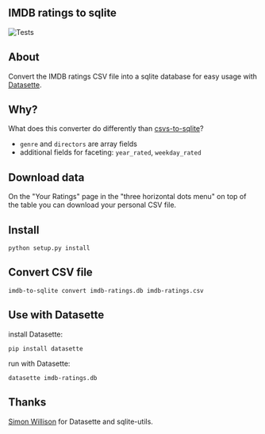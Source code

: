 ## IMDB ratings to sqlite

![Tests](https://github.com/mfa/imdb-to-sqlite/workflows/Tests/badge.svg)

## About

Convert the IMDB ratings CSV file into a sqlite database for easy usage with [Datasette](https://github.com/simonw/datasette).


## Why?

What does this converter do differently than [csvs-to-sqlite](https://github.com/simonw/csvs-to-sqlite)?

- `genre` and `directors` are array fields
- additional fields for faceting: `year_rated`, `weekday_rated`


## Download data

On the "Your Ratings" page in the "three horizontal dots menu" on top of the table you can download your personal CSV file.


## Install


```
python setup.py install
```


## Convert CSV file

```
imdb-to-sqlite convert imdb-ratings.db imdb-ratings.csv
```


## Use with Datasette

install Datasette:

```
pip install datasette
```

run with Datasette:

```
datasette imdb-ratings.db
```


## Thanks

[Simon Willison](https://simonwillison.net/) for Datasette and sqlite-utils.
